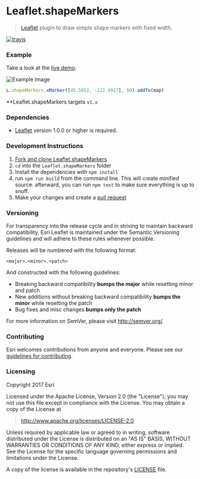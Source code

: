 # Leaflet.shapeMarkers

> [Leaflet](http://leafletjs.com) plugin to draw simple shape markers with fixed width.

[![travis](https://img.shields.io/travis/Esri/Leaflet.shapeMarkers/master.svg?style=flat-square)](https://travis-ci.org/Esri/Leaflet.shapeMarkers)

### Example

Take a look at the [live demo](http://esri.github.io/Leaflet.shapeMarkers/).

![Example Image](https://raw.github.com/Esri/Leaflet.shapeMarkers/master/example.png)

```js
L.shapeMarkers.xMarker([45.5052, -122.6917], 50).addTo(map)
```
**Leaflet.shapeMarkers targets `v1.x`

### Dependencies

* [Leaflet](http://leaflet.com) version 1.0.0 or higher is required.

### Development Instructions

1. [Fork and clone Leaflet.shapeMarkers](https://help.github.com/articles/fork-a-repo)
2. `cd` into the `Leaflet.shapeMarkers` folder
3. Install the dependencies with `npm install`
4. run `npm run build` from the command line. This will create minified source.  afterward, you can run `npm test` to make sure everything is up to snuff.
5. Make your changes and create a [pull request](https://help.github.com/articles/creating-a-pull-request)

### Versioning

For transparency into the release cycle and in striving to maintain backward compatibility, Esri Leaflet is maintained under the Semantic Versioning guidelines and will adhere to these rules whenever possible.

Releases will be numbered with the following format:

`<major>.<minor>.<patch>`

And constructed with the following guidelines:

* Breaking backward compatibility **bumps the major** while resetting minor and patch
* New additions without breaking backward compatibility **bumps the minor** while resetting the patch
* Bug fixes and misc changes **bumps only the patch**

For more information on SemVer, please visit <http://semver.org/>.

### Contributing

Esri welcomes contributions from anyone and everyone. Please see our [guidelines for contributing](https://github.com/Esri/esri-leaflet-renderers/blob/master/CONTRIBUTING.md).


### Licensing
Copyright 2017 Esri

Licensed under the Apache License, Version 2.0 (the "License");
you may not use this file except in compliance with the License.
You may obtain a copy of the License at

> http://www.apache.org/licenses/LICENSE-2.0

Unless required by applicable law or agreed to in writing, software
distributed under the License is distributed on an "AS IS" BASIS,
WITHOUT WARRANTIES OR CONDITIONS OF ANY KIND, either express or implied.
See the License for the specific language governing permissions and
limitations under the License.

A copy of the license is available in the repository's [LICENSE](https://raw.githubusercontent.com/Esri/Leaflet.shapeMarkers/master/LICENSE) file.